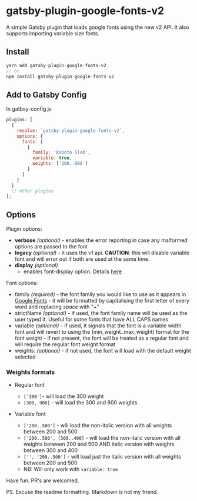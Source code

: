 # gatsby-plugin-google-fonts-v2

A simple Gatsby plugin that loads google fonts using the new v2 API. It also supports importing variable size fonts.

## Install

```javascript
yarn add gatsby-plugin-google-fonts-v2
// or
npm install gatsby-plugin-google-fonts-v2
```

## Add to Gatsby Config

In gatbsy-config.js

```javascript
plugins: [
  {
    resolve: `gatsby-plugin-google-fonts-v2`,
    options: {
      fonts: [
        {
          family: 'Roboto Slab',
          variable: true,
          weights: ['200..900']
        }
      ]
    }
  }
  // other plugins
];
```

## Options

Plugin options:

- **verbose** _(optional)_ - enables the error reporting in case any malformed options are passed to the font
- **legacy** _(optional)_ - it uses the v1 api. **CAUTION**: this will disable variable font and will error out if both are used at the same time.
- **display** _(optional)_
  - enables font-display option. Details [here](https://font-display.glitch.me/)

Font options:

- family _(required)_ - the font family you would like to use as it appears in [Google Fonts](https://fonts.google.com/) - it will be formatted by capitalising the first letter of every word and replacing _space_ with "+"
- strictName _(optional)_ - if used, the font family name will be used as the user typed it. Useful for some fonts that have ALL CAPS names
- variable _(optional)_ - if used, it signals that the font is a variable width font and will revert to using the (min_weight..max_weight) format for the font weight - if not present, the font will be treated as a regular font and will require the regular font weight format
- weights: _(optional)_ - if not used, the font will load with the default weight selected

### Weights formats

- Regular font
  - `['300']`- will load the 300 weight 
  - `[300, 900]` - will load the 300 and 900 weights

- Variable font 
  - `['200..500']` - will load the non-italic version with all weights between 200 and 500 
  - `['200..500', [300..400]` - will load the non-italic version with all weights between 200 and 500 AND italic version with weights between 300 and 400 
  - `['', '200..500']` - will load just the italic version with all weights between 200 and 500 
  - NB: Will only work with `variable: true`

Have fun.
PR's are welcomed.

PS. Excuse the readme formatting. Markdown is not my friend.
